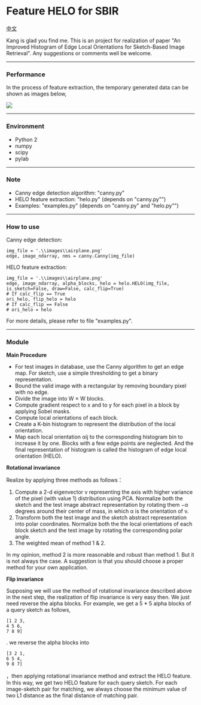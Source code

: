 # Feature HELO for SBIR

[中文](https://github.com/KangCai/An-Improved-Histogram-of-Edge-Local-Orientations-for-Sketch-Based-Image-Retrieval/blob/master/README_zh_CN.md)

Kang is glad you find me. This is an project for realization of paper "An Improved Histogram of Edge Local 
Orientations for Sketch-Based Image Retrieval". Any suggestions or comments well be welcome.

---

### Performance

In the process of feature extraction, the temporary generated data can be shown as images below, 

<img src="https://raw.githubusercontent.com/KangCai/Feature-HELO-for-SBIR/master/results/helo_airplane.png"/>

---

### Environment

* Python 2
* numpy
* scipy
* pylab

---

### Note

* Canny edge detection algorithm: "canny.py"
* HELO feature extraction: "helo.py" (depends on "canny.py"")
* Examples: "examples.py" (depends on "canny.py" and "helo.py"")

---

### How to use

Canny edge detection:

```buildoutcfg
img_file = '.\\images\\airplane.png'
edge, image_ndarray, nms = canny.Canny(img_file)
```

HELO feature extraction:

```buildoutcfg
img_file = '.\\images\\airplane.png'
edge, image_ndarray, alpha_blocks, helo = helo.HELO(img_file, is_sketch=False, draw=False, calc_flip=True)
# If calc_flip == True
ori_helo, flip_helo = helo
# If calc_flip == False
# ori_helo = helo
```

For more details, please refer to file "examples.py".

---

### Module

**Main Procedure**

* For test images in database, use the Canny algorithm to get an edge map. For sketch, use a simple thresholding to get a binary representation.
* Bound the valid image with a rectangular by removing boundary pixel with no edge.
* Divide the image into W × W blocks.
* Compute gradient respect to x and to y for each pixel in a block by applying Sobel masks.
* Compute local orientations of each block.
* Create a K-bin histogram to represent the distribution of the local orientation.
* Map each local orientation αij to the corresponding histogram bin to
increase it by one. Blocks with a few edge points are neglected. And the final representation of histogram is called the histogram of edge local orientation (HELO).

**Rotational invariance**

Realize by applying three methods as follows：

1. Compute a 2-d eigenvector v representing the axis
with higher variance of the pixel (with value 1) distribution using PCA. Normalize both the sketch and the test image abstract representation by rotating them −α degrees around their center of mass, in which α is the orientation of v.
2. Transform both the test image and the sketch abstract representation into polar coordinates. Normalize both the the local orientations of each block sketch and the test image by rotating the corresponding polar angle.
3. The weighted mean of method 1 & 2.

In my opinion, method 2 is more reasonable and robust than method 1. But it is not always the case. A suggestion is that you should choose a proper method for your own application.

**Flip invariance**

Supposing we will use the method of rotational invariance described above in the next step, the realization of flip invariance is very easy then. We just need reverse the alpha blocks. For example, we get a 5 * 5 alpha blocks of a query sketch as follows,

```buildoutcfg
[1 2 3,
4 5 6,
7 8 9]
```

. we reverse the alpha blocks into

```buildoutcfg
[3 2 1,
6 5 4,
9 8 7]
```

，then applying rotational invariance method and extract the HELO feature. In this way, we get two HELO feature for each query sketch. For each image-sketch pair for matching, we always choose the minimum value of two L1 distance as the final distance of matching pair.
